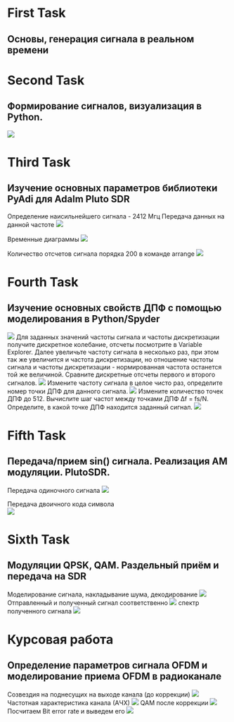 # First Task 
## Oсновы, генерация сигнала в реальном времени

# Second Task 
## Формирование сигналов, визуализация в Python. 
<img src= "Second Task/test_sort_speed.png">

# Third Task
## Изучение основных параметров библиотеки PyAdi для Adalm Pluto SDR
Определение наисильнейшего сигнала - 2412 Мгц
Передача данных на данной частоте
<img src= "Third Task/signal_data.jpg">

Временные диаграммы 
<img src= "Third Task/sampling_rate_1000.png">

Количество отсчетов сигнала порядка 200 в команде arrange
<img src= "Third Task/arrange_200.png">

# Fourth Task
## Изучение основных свойств ДПФ с помощью моделирования в  Python/Spyder
<img src= "Fourth Task/image/ds_fourier.png">
Для заданных значений частоты сигнала и частоты дискретизации получите дискретное колебание, отсчеты посмотрите в Variable Explorer. Далее увеличьте частоту сигнала в несколько раз, при этом так же увеличится и частота дискретизации, но отношение частоты сигнала и частоты дискретизации - нормированная частота останется той же величиной.
    Сравните дискретные отсчеты первого и второго сигналов.
<img src= "Fourth Task/image/1.png">
Измените частоту сигнала в целое чисто раз, определите номер точки
    ДПФ для данного сигнала.
<img src= "Fourth Task/image/3.png">
Измените количество точек ДПФ до 512. Вычислите шаг частот между
    точками ДПФ ∆f = fs/N. Определите, в какой точке ДПФ находится заданный сигнал.
<img src= "Fourth Task/image/4.png">

# Fifth Task
## Передача/прием sin() сигнала. Реализация АМ модуляции. PlutoSDR.
Передача одиночного сигнала
<img src= "Fifth Task/image/image1.jpg">

Передача двоичного кода символа   
<img src= "Fifth Task/image/image2.jpg">

# Sixth Task 
## Модуляции QPSK, QAM. Раздельный приём и передача на SDR
Моделирование сигнала, накладывание шума, декодирование
<img src= "Sixth Task/img/base/1.png">
Отправленный и полученный сигнал соответственно
<img src= "Sixth Task/img/1.jpg">
спектр полученного сигнала
<img src= "Sixth Task/img/2.jpg">

# Курсовая работа
## Определение параметров сигнала OFDM и моделирование приема OFDM в радиоканале
Созвездия на поднесущих на выходе канала (до коррекции)
<img src= "Coursework/img/1.png">
Частотная характеристика канала (АЧХ)
<img src= "Coursework/img/2.png">
QAM после коррекции
<img src= "Coursework/img/3.png">
Посчитаем Bit error rate и выведем его
<img src= "Coursework/img/4.png">